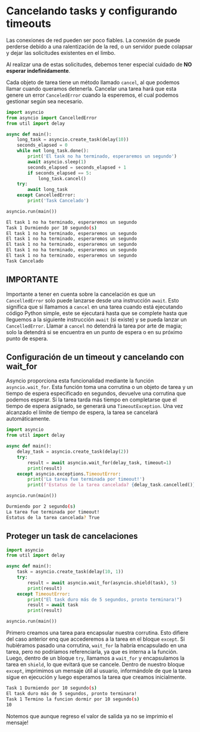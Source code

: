 # Cancelando tasks y configurando timeouts

Las conexiones de red pueden ser poco fiables. La conexión de puede perderse debido a una ralentización de la red, o un servidor puede colapsar y dejar las solicitudes existentes en el limbo.

Al realizar una de estas solicitudes, debemos tener especial cuidado de **NO esperar indefinidamente**.


Cada objeto de tarea tiene un método llamado `cancel`, al que podemos llamar cuando queramos detenerla. Cancelar una tarea hará que esta genere un error `CanceledError` cuando la esperemos, el cual podemos gestionar según sea necesario.


```python title="Ejemplo cancelando un task" linenums="1"
import asyncio
from asyncio import CancelledError
from util import delay

async def main():
    long_task = asyncio.create_task(delay(10))
    seconds_elapsed = 0
    while not long_task.done():
        print('El task no ha terminado, esperaremos un segundo')
        await asyncio.sleep(1)
        seconds_elapsed = seconds_elapsed + 1
        if seconds_elapsed == 5:
            long_task.cancel()
    try:
        await long_task
    except CancelledError:
        print('Task Cancelado')

asyncio.run(main())
```

```bash title="Salida"
El task 1 no ha terminado, esperaremos un segundo
Task 1 Durmiendo por 10 segundo(s)
El task 1 no ha terminado, esperaremos un segundo
El task 1 no ha terminado, esperaremos un segundo
El task 1 no ha terminado, esperaremos un segundo
El task 1 no ha terminado, esperaremos un segundo
El task 1 no ha terminado, esperaremos un segundo
Task Cancelado
```

## IMPORTANTE

Importante a tener en cuenta sobre la cancelación es que un `CancelledError` solo puede lanzarse desde una instrucción `await`. Esto significa que si llamamos a `cancel` en una tarea cuando está ejecutando código Python simple, este se ejecutará hasta que se complete hasta que lleguemos a la siguiente instrucción `await` (si existe) y se pueda lanzar un `CancelledError`. Llamar a `cancel` no detendrá la tarea por arte de magia; solo la detendrá si se encuentra en un punto de espera o en su próximo punto de espera.


## Configuración de un timeout y cancelando con wait_for

Asyncio proporciona esta funcionalidad mediante la función `asyncio.wait_for`.
Esta función toma una corrutina o un objeto de tarea y un tiempo de espera especificado en segundos, devuelve una corrutina que podemos esperar. Si la tarea tarda más tiempo en completarse que el tiempo de espera asignado, se generará una `TimeoutException`. Una vez alcanzado el límite de tiempo de espera, la tarea se cancelará automáticamente.


```python title="Ejemplo de timeout" linenums="1"
import asyncio
from util import delay

async def main():
    delay_task = asyncio.create_task(delay(2))
    try:
        result = await asyncio.wait_for(delay_task, timeout=1)
        print(result)
    except asyncio.exceptions.TimeoutError:
        print('La tarea fue terminada por timeout!')
        print(f'Estatus de la tarea cancelada? {delay_task.cancelled()}')

asyncio.run(main())
```

```bash title="Salida"
Durmiendo por 2 segundo(s)
La tarea fue terminada por timeout!
Estatus de la tarea cancelada? True
```


## Proteger un task de cancelaciones


```python title="Ejemplo de timeout" linenums="1"
import asyncio
from util import delay

async def main():
    task = asyncio.create_task(delay(10, 1))
    try:
        result = await asyncio.wait_for(asyncio.shield(task), 5)
        print(result)
    except TimeoutError:
        print("El task duro más de 5 segundos, pronto terminara!")
        result = await task
        print(result)

asyncio.run(main())
```

Primero creamos una tarea para encapsular nuestra corrutina. Esto difiere del caso anterior enq que accederemos a la tarea en el bloque `except`. Si hubiéramos pasado una corrutina, `wait_for` la habría encapsulado en una tarea, pero no podríamos referenciarla, ya que es interna a la función. Luego, dentro de un bloque `try`, llamamos a `wait_for` y encapsulamos la tarea en `shield`, lo que evitará que se cancele. Dentro de nuestro bloque `except`, imprimimos un mensaje útil al usuario, informándole de que la tarea sigue en ejecución y luego esperamos la tarea que creamos inicialmente.

```bash title="Salida"
Task 1 Durmiendo por 10 segundo(s)
El task duro más de 5 segundos, pronto terminara!
Task 1 Termino la funcion dormir por 10 segundo(s)
10
```

Notemos que aunque regreso el valor de salida ya no se imprimio el mensaje!
